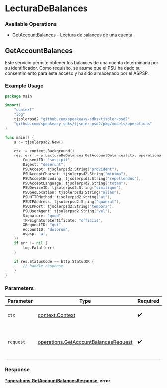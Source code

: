 # LecturaDeBalances

### Available Operations

* [GetAccountBalances](#getaccountbalances) - Lectura de balances de una cuenta

## GetAccountBalances

Este servicio permite obtener los balances de una cuenta determinada por su identificador. Como requisito, se asume que el PSU ha dado su consentimiento para este acceso y ha sido almacenado por el ASPSP.

### Example Usage

```go
package main

import(
	"context"
	"log"
	tjsolerpsd2 "github.com/speakeasy-sdks/tjsoler-psd2"
	"github.com/speakeasy-sdks/tjsoler-psd2/pkg/models/operations"
)

func main() {
    s := tjsolerpsd2.New()

    ctx := context.Background()
    res, err := s.LecturaDeBalances.GetAccountBalances(ctx, operations.GetAccountBalancesRequest{
        ConsentID: "suscipit",
        Digest: "deserunt",
        PSUAccept: tjsolerpsd2.String("provident"),
        PSUAcceptCharset: tjsolerpsd2.String("minima"),
        PSUAcceptEncoding: tjsolerpsd2.String("repellendus"),
        PSUAcceptLanguage: tjsolerpsd2.String("totam"),
        PSUDeviceID: tjsolerpsd2.String("similique"),
        PSUGeoLocation: tjsolerpsd2.String("alias"),
        PSUHTTPMethod: tjsolerpsd2.String("at"),
        PSUIPAddress: tjsolerpsd2.String("quaerat"),
        PSUIPPort: tjsolerpsd2.String("tempora"),
        PSUUserAgent: tjsolerpsd2.String("vel"),
        Signature: "quod",
        TPPSignatureCertificate: "officiis",
        XRequestID: "qui",
        AccountID: "dolorum",
        Aspsp: "a",
    })
    if err != nil {
        log.Fatal(err)
    }

    if res.StatusCode == http.StatusOK {
        // handle response
    }
}
```

### Parameters

| Parameter                                                                                    | Type                                                                                         | Required                                                                                     | Description                                                                                  |
| -------------------------------------------------------------------------------------------- | -------------------------------------------------------------------------------------------- | -------------------------------------------------------------------------------------------- | -------------------------------------------------------------------------------------------- |
| `ctx`                                                                                        | [context.Context](https://pkg.go.dev/context#Context)                                        | :heavy_check_mark:                                                                           | The context to use for the request.                                                          |
| `request`                                                                                    | [operations.GetAccountBalancesRequest](../../models/operations/getaccountbalancesrequest.md) | :heavy_check_mark:                                                                           | The request object to use for the request.                                                   |


### Response

**[*operations.GetAccountBalancesResponse](../../models/operations/getaccountbalancesresponse.md), error**


